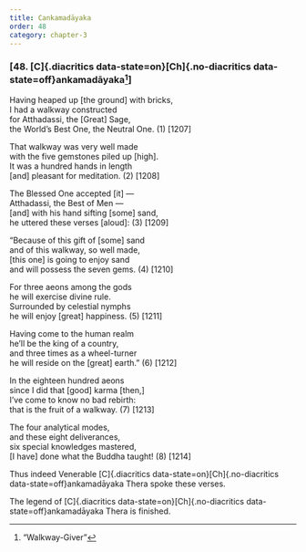 ```yaml
---
title: Cankamadāyaka
order: 48
category: chapter-3
---
```


### \[48. [C]{.diacritics data-state=on}[Ch]{.no-diacritics data-state=off}ankamadāyaka[^1]\]

Having heaped up \[the ground\] with bricks,  
I had a walkway constructed  
for Atthadassi, the \[Great\] Sage,  
the World’s Best One, the Neutral One. (1) \[1207\]

That walkway was very well made  
with the five gemstones piled up \[high\].  
It was a hundred hands in length  
\[and\] pleasant for meditation. (2) \[1208\]

The Blessed One accepted \[it\] —  
Atthadassi, the Best of Men —  
\[and\] with his hand sifting \[some\] sand,  
he uttered these verses \[aloud\]: (3) \[1209\]

“Because of this gift of \[some\] sand  
and of this walkway, so well made,  
\[this one\] is going to enjoy sand  
and will possess the seven gems. (4) \[1210\]

For three aeons among the gods  
he will exercise divine rule.  
Surrounded by celestial nymphs  
he will enjoy \[great\] happiness. (5) \[1211\]

Having come to the human realm  
he’ll be the king of a country,  
and three times as a wheel-turner  
he will reside on the \[great\] earth.” (6) \[1212\]

In the eighteen hundred aeons  
since I did that \[good\] karma \[then,\]  
I’ve come to know no bad rebirth:  
that is the fruit of a walkway. (7) \[1213\]

The four analytical modes,  
and these eight deliverances,  
six special knowledges mastered,  
\[I have\] done what the Buddha taught! (8) \[1214\]

Thus indeed Venerable [C]{.diacritics data-state=on}[Ch]{.no-diacritics data-state=off}ankamadāyaka Thera spoke these verses.

The legend of [C]{.diacritics data-state=on}[Ch]{.no-diacritics data-state=off}ankamadāyaka Thera is finished.

[^1]: “Walkway-Giver”
